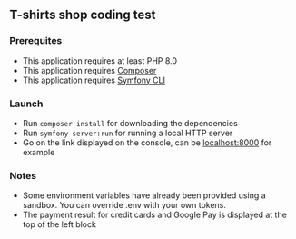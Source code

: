  ## T-shirts shop coding test
 
### Prerequites

* This application requires at least PHP 8.0
* This application requires [Composer](https://getcomposer.org/)
* This application requires [Symfony CLI](https://symfony.com/download/)

### Launch

* Run `composer install` for downloading the dependencies
* Run `symfony server:run` for running a local HTTP server
* Go on the link displayed on the console, can be [localhost:8000](https://localhost:8000/) for example


### Notes

* Some environment variables have already been provided using a sandbox. You can override .env with your own tokens.
* The payment result for credit cards and Google Pay is displayed at the top of the left block

